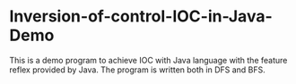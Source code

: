 # Inversion-of-control-IOC-in-Java-Demo
This is a demo program to achieve IOC with Java language with the feature reflex provided by Java. The program is written both in DFS and BFS.
